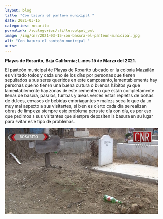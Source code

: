 ```yaml
---
layout: blog
title: "Con basura el panteón municipal "
date: 2021-03-15
categories: rosarito
permalink: /:categories/:title:output_ext
image: /img/cnr/2021-03-15-con-basura-el-panteon-municipal.jpg
alt: "Con basura el panteón municipal "
autor:
---
```


**Playas de Rosarito, Baja California; Lunes 15 de Marzo del 2021.** 

El panteón municipal de Playas de Rosarito ubicado en la colonia Mazatlán es visitado todos y cada uno de los días por personas que tienen sepultados a sus seres queridos en este camposanto, lamentablemente hay personas que no tienen una buena cultura o buenos hábitos ya que lamentablemente hay zonas de este cementerio que están completamente llenas de basura, pasillos, tumbas y áreas verdes están repletas de bolsas de dulces, envases de bebidas embriagantes y maleza seca lo que da un muy mal aspecto a sus visitantes, si bien es cierto cada día se realizan obras de limpieza siempre este problema persiste día con día, es por eso que pedimos a sus visitantes que siempre depositen la basura en su lugar para evitar este tipo de problemas. 

<div id="carouselExampleSlidesOnly" class="carousel slide" data-ride="carousel">
  <div class="carousel-inner">
    <div class="carousel-item active">
       <img class="d-block w-100" src="/img/cnr/2021-03-15-con-basura-el-panteon-municipal.jpg" loading="lazy"  alt="Con basura el panteón municipal ">
    </div>
  </div>
</div>